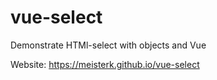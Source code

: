 # vue-select
Demonstrate HTMl-select with objects and Vue

Website: https://meisterk.github.io/vue-select
